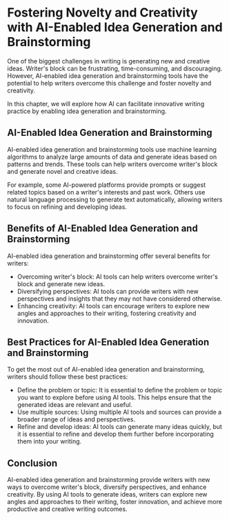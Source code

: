 Fostering Novelty and Creativity with AI-Enabled Idea Generation and Brainstorming
============================================================================================================================================

One of the biggest challenges in writing is generating new and creative ideas. Writer's block can be frustrating, time-consuming, and discouraging. However, AI-enabled idea generation and brainstorming tools have the potential to help writers overcome this challenge and foster novelty and creativity.

In this chapter, we will explore how AI can facilitate innovative writing practice by enabling idea generation and brainstorming.

AI-Enabled Idea Generation and Brainstorming
--------------------------------------------

AI-enabled idea generation and brainstorming tools use machine learning algorithms to analyze large amounts of data and generate ideas based on patterns and trends. These tools can help writers overcome writer's block and generate novel and creative ideas.

For example, some AI-powered platforms provide prompts or suggest related topics based on a writer's interests and past work. Others use natural language processing to generate text automatically, allowing writers to focus on refining and developing ideas.

Benefits of AI-Enabled Idea Generation and Brainstorming
--------------------------------------------------------

AI-enabled idea generation and brainstorming offer several benefits for writers:

* Overcoming writer's block: AI tools can help writers overcome writer's block and generate new ideas.
* Diversifying perspectives: AI tools can provide writers with new perspectives and insights that they may not have considered otherwise.
* Enhancing creativity: AI tools can encourage writers to explore new angles and approaches to their writing, fostering creativity and innovation.

Best Practices for AI-Enabled Idea Generation and Brainstorming
---------------------------------------------------------------

To get the most out of AI-enabled idea generation and brainstorming, writers should follow these best practices:

* Define the problem or topic: It is essential to define the problem or topic you want to explore before using AI tools. This helps ensure that the generated ideas are relevant and useful.
* Use multiple sources: Using multiple AI tools and sources can provide a broader range of ideas and perspectives.
* Refine and develop ideas: AI tools can generate many ideas quickly, but it is essential to refine and develop them further before incorporating them into your writing.

Conclusion
----------

AI-enabled idea generation and brainstorming provide writers with new ways to overcome writer's block, diversify perspectives, and enhance creativity. By using AI tools to generate ideas, writers can explore new angles and approaches to their writing, foster innovation, and achieve more productive and creative writing outcomes.

